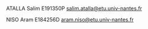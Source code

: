 ATALLA Salim E191350P salim.atalla@etu.univ-nantes.fr

NISO Aram E184256D aram.niso@etu.univ-nantes.fr
